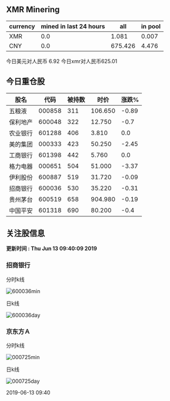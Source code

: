 ## XMR Minering

|currency|mined in last 24 hours|all|in pool|
|---|---|---|---|
|XMR|0.0|1.081|0.007|
|CNY|0.0|675.426|4.476|

今日美元对人民币 6.92	今日xmr对人民币625.01


## 今日重仓股 

|股名|代码|被持数|时价|涨跌%|
|---|---|---|---|---|
|五粮液|000858|311|106.650|-0.89|
|保利地产|600048|322|12.750|-0.7|
|农业银行|601288|406|3.810|0.0|
|美的集团|000333|423|50.250|-2.45|
|工商银行|601398|442|5.760|0.0|
|格力电器|000651|504|51.000|-3.37|
|伊利股份|600887|519|31.720|-0.09|
|招商银行|600036|530|35.220|-0.31|
|贵州茅台|600519|658|904.980|-0.19|
|中国平安|601318|690|80.200|-0.4|

## 关注股信息
**更新时间 : Thu Jun 13 09:40:09 2019**
### 招商银行 
分时k线

![600036min](http://image.sinajs.cn/newchart/min/n/sh600036.gif)

日k线

![600036day](http://image.sinajs.cn/newchart/daily/n/sh600036.gif)

### 京东方Ａ 
分时k线

![000725min](http://image.sinajs.cn/newchart/min/n/sz000725.gif)

日k线

![000725day](http://image.sinajs.cn/newchart/daily/n/sz000725.gif)

2019-06-13 09:40